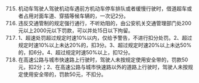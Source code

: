715. 机动车驾驶人驾驶机动车遇前方机动车停车排队或者缓慢行驶时，借道超车或者占用对面车道、穿插等候车辆的，一次记2分。
724. 违反交通管制的规定强行通行，不听劝阻的，由公安机关交通管理部门处200元以上2000元以下罚款，可以并处15日以下拘留。
734. 1、超速处罚超过规定时速10%以内，仅给予警告，不进行扣分处罚。2、超过规定时速10%以上未达20%的，扣3分。3、超过规定时速20%以上未达50%的，扣6分。4、超过规定时速50%以上，扣12分。
755. 在高速公路与城市快速路上行驶时，驾驶人未按规定使用安全带的，罚款50元，扣2分；2、在高速公路与城市快速路以外的道路上行驶时，驾驶人未按规定使用安全带的，罚款50元，不扣分。
